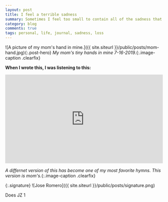```yaml
---
layout: post
title: I feel a terrible sadness
summary: Sometimes I feel too small to contain all of the sadness that is inside of me.
category: blog
comments: true
tags: personal, life, journal, sadness, loss 
---
```


![A picture of my mom's hand in mine.]({{ site.siteurl }}/public/posts/mom-hand.jpg){:.post-hero}
*My mom's tiny hands in mine 7-16-2019.*{:.image-caption .clearfix}

**When I wrote this, I was listening to this:**
 <style>.embed-container { position: relative; padding-bottom: 56.25%; height: 0; overflow: hidden; max-width: 100%; } .embed-container iframe, .embed-container object, .embed-container embed { position: absolute; top: 0; left: 0; width: 100%; height: 100%; }</style>
<div class='embed-container'><iframe src='https://www.youtube.com/embed/J2Ceyk8cZOk?rel=0&amp;t=27s&amp;showinfo=0' frameborder='0' allowfullscreen></iframe></div>

*A differnet version of this has become one of my most favorite hymns. This version is mom's.*{:.image-caption .clearfix}

{:.signature}
![Jose Romero]({{ site.siteurl }}/public/posts/signature.png)




<div class="container">
Does JZ 1

<ul>
    <li class="plyr__cite plyr__cite--youtube" hidden>
        <small>
            <a href="https://www.youtube.com/watch?v=bTqVqk7FSmY" target="_blank">View From A Blue Moon</a>
            on&nbsp;
            <span class="color--youtube">
            <svg class="icon" role="presentation">
                <title>YouTube</title>
                <path d="M15.8,4.8c-0.2-1.3-0.8-2.2-2.2-2.4C11.4,2,8,2,8,2S4.6,2,2.4,2.4C1,2.6,0.3,3.5,0.2,4.8C0,6.1,0,8,0,8
                s0,1.9,0.2,3.2c0.2,1.3,0.8,2.2,2.2,2.4C4.6,14,8,14,8,14s3.4,0,5.6-0.4c1.4-0.3,2-1.1,2.2-2.4C16,9.9,16,8,16,8S16,6.1,15.8,4.8z
                M6,11V5l5,3L6,11z"></path></svg>
                YouTube
        </span>
    </small>
    </li>
</ul>

</div>
<script>
    const player = new Plyr('#player', {});
    window.player = player;
</script>